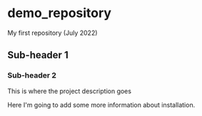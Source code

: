 # demo_repository
My first repository (July 2022)


## Sub-header 1
### Sub-header 2
This is where the project description goes

Here I'm going to add some more information about installation. 